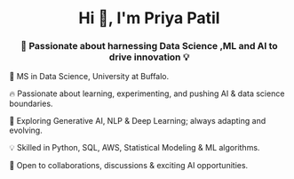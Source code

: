<h1 align="center"><b>Hi 👋, I'm Priya Patil</b></h1>

<h3 align="center">🚀 Passionate about harnessing Data Science ,ML and AI to drive innovation 💡</h3>

🚀 MS in Data Science, University at Buffalo.

🔥 Passionate about learning, experimenting, and pushing AI & data science boundaries.

🤖 Exploring Generative AI, NLP & Deep Learning; always adapting and evolving.

💡 Skilled in Python, SQL, AWS, Statistical Modeling & ML algorithms.

💬 Open to collaborations, discussions & exciting AI opportunities.


<!--
**Priyapatil1612/Priyapatil1612** is a ✨ _special_ ✨ repository because its `README.md` (this file) appears on your GitHub profile.

Here are some ideas to get you started:

- 🔭 I’m currently working on ...
- 🌱 I’m currently learning ...
- 👯 I’m looking to collaborate on ...
- 🤔 I’m looking for help with ...
- 💬 Ask me about ...
- 📫 How to reach me: ...
- 😄 Pronouns: ...
- ⚡ Fun fact: ...
-->
